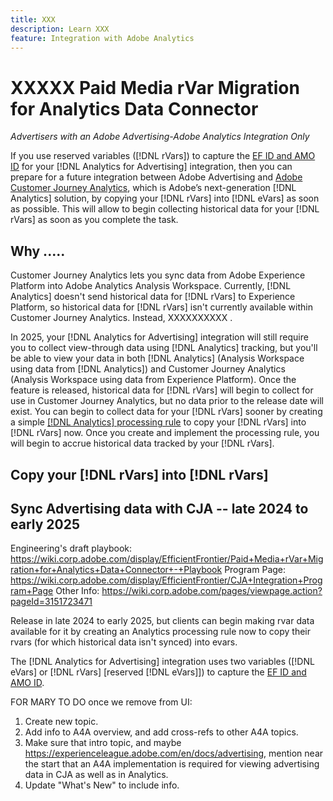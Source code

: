 ```yaml
---
title: XXX
description: Learn XXX
feature: Integration with Adobe Analytics
---
```

# XXXXX Paid Media rVar Migration for Analytics Data Connector

*Advertisers with an Adobe Advertising-Adobe Analytics Integration Only*

If you use reserved variables ([!DNL rVars]) to capture the [EF ID and AMO ID](ids.md) for your [!DNL Analytics for Advertising] integration, then you can prepare for a future integration between Adobe Advertising and [Adobe Customer Journey Analytics](https://experienceleague.adobe.com/en/docs/analytics-platform/using/cja-overview/cja-overview), which is Adobe’s next-generation [!DNL Analytics] solution, by copying your [!DNL rVars]<!-- , for which historical data isn't synced,--> into [!DNL eVars] as soon as possible. This will allow <!-- who --> to begin collecting historical data for your [!DNL rVars] as soon as you complete the task.

## Why .....

Customer Journey Analytics lets you sync data from Adobe Experience Platform into Adobe Analytics <!-- Leave out "Analytics? --> Analysis Workspace. Currently, [!DNL Analytics] <!-- or he [!DNL Analytics for Advertising] integration ? --> doesn't send historical data for [!DNL rVars] to Experience Platform, so historical data for [!DNL rVars] <!-- what exactly? --> isn't currently available within Customer Journey Analytics. Instead, XXXXXXXXXX <!-- what exactly? -->.

In 2025, your [!DNL Analytics for Advertising] integration will still require you to collect view-through data using [!DNL Analytics] tracking, but you'll be able to view your data in both [!DNL Analytics] (Analysis Workspace using data from [!DNL Analytics]) and Customer Journey Analytics (Analysis Workspace using data from Experience Platform). Once the feature is released, historical data for [!DNL rVars] will begin to collect for use in Customer Journey Analytics, but no data prior to the release date will exist. You can begin to collect data for your [!DNL rVars] sooner by creating a simple [[!DNL Analytics] processing rule](https://experienceleague.adobe.com/en/docs/analytics/admin/admin-tools/manage-report-suites/edit-report-suite/report-suite-general/c-processing-rules/processing-rules) <!-- Or a CJA processing rule? Or multiple rules? One rule per rVar, or one for all? -->to copy your [!DNL rVars] into [!DNL rVars] now. Once you create and implement<!-- implement? -->  the processing rule, you will begin to accrue historical data tracked by your [!DNL rVars].

## Copy your [!DNL rVars] into [!DNL rVars]












Sync Advertising data with CJA -- late 2024 to early 2025
-------------------------------------

Engineering's draft playbook:  https://wiki.corp.adobe.com/display/EfficientFrontier/Paid+Media+rVar+Migration+for+Analytics+Data+Connector+-+Playbook
Program Page:  https://wiki.corp.adobe.com/display/EfficientFrontier/CJA+Integration+Program+Page
Other Info: https://wiki.corp.adobe.com/pages/viewpage.action?pageId=3151723471

Release in late 2024 to early 2025, but clients can begin making rvar data available for it by creating an Analytics processing rule now to copy their rvars (for which historical data isn't synced) into evars.


The [!DNL Analytics for Advertising] integration uses two variables ([!DNL eVars] or [!DNL rVars] \[reserved [!DNL eVars]]\) to capture the [EF ID and AMO ID](ids.md).

FOR MARY TO DO once we remove from UI:

1. Create new topic.
2. Add info to A4A overview, and add cross-refs to other A4A topics.
3. Make sure that intro topic, and maybe https://experienceleague.adobe.com/en/docs/advertising, mention near the start that an A4A implementation is required for viewing advertising data in CJA as well as in Analytics.
4. Update "What's New" to include info.



